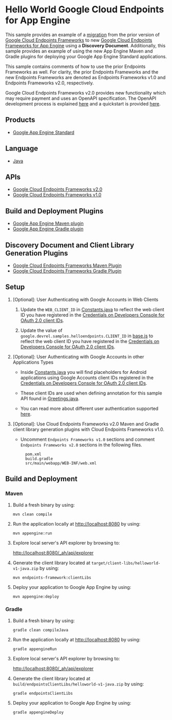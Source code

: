 # Hello World Google Cloud Endpoints for App Engine

This sample provides an example of a [migration][7] from the prior version of
[Google Cloud Endpoints Frameworks][3] to new
[Google Cloud Endpoints Frameworks for App Engine][8] using a
**Discovery Document**. Additionally, this sample provides an example of using
the new App Engine Maven and Gradle plugins for deploying your Google App Engine
Standard applications.

This sample contains comments of how to use the prior Endpoints Frameworks as
well. For clarity, the prior Endpoints Frameworks and the new Endpoints
Frameworks are denoted as Endpoints Frameworks v1.0 and Endpoints Frameworks
v2.0, respectively.

Google Cloud Endpoints Frameworks v2.0 provides new functionality which may
require payment and uses an OpenAPI specification. The OpenAPI development
process is explained [here][8] and a quickstart is provided [here][9].

## Products
- [Google App Engine Standard][1]

## Language
- [Java][2]

## APIs
- [Google Cloud Endpoints Frameworks v2.0][8]
- [Google Cloud Endpoints Frameworks v1.0][3]

## Build and Deployment Plugins
- [Google App Engine Maven plugin][14]
- [Google App Engine Gradle plugin][15]

## Discovery Document and Client Library Generation Plugins
- [Google Cloud Endpoints Frameworks Maven Plugin][10]
- [Google Cloud Endpoints Frameworks Gradle Plugin][11]

## Setup
1. [Optional]: User Authenticating with Google Accounts in Web Clients

    1. Update the `WEB_CLIENT_ID` in [Constants.java](src/main/java/com/example/helloendpoints/Constants.java)
      to reflect the web client ID you have registered in the
      [Credentials on Developers Console for OAuth 2.0 client IDs][6].

    1. Update the value of `google.devrel.samples.helloendpoints.CLIENT_ID` in
       [base.js](src/main/webapp/js/base.js) to reflect the web client ID you
       have registered in the
       [Credentials on Developers Console for OAuth 2.0 client IDs][6].

1. [Optional]: User Authenticating with Google Accounts in other Applications
   Types

    - Inside [Constants.java](src/main/java/com/example/helloendpoints/Constants.java)
      you will find placeholders for Android applications using Google Accounts
      client IDs registered in the
      [Credentials on Developers Console for OAuth 2.0 client IDs][6].

    - These client IDs are used when defining annotation for this sample API
      found in [Greetings.java](src/main/java/com/example/helloendpoints/Greetings.java).

    - You can read more about different user authentication supported [here][12].


1. [Optional]: Use Cloud Endpoints Frameworks v2.0 Maven and Gradle
   client library generation plugins with Cloud Endpoints Frameworks v1.0.

    - Uncomment `Endpoints Frameworks v1.0` sections and comment
        `Endpoints Frameworks v2.0` sections in the following files.

      ```
        pom.xml
        build.gradle
        src/main/webapp/WEB-INF/web.xml
      ```

## Build and Deployment

###  Maven

1. Build a fresh binary by using:

    `mvn clean compile`

1. Run the application locally at [http://localhost:8080][5] by using:

    `mvn appengine:run`

1. Explore local server's API explorer by browsing to:

    [http://localhost:8080/_ah/api/explorer][13]

1. Generate the client library located at
   `target/client-libs/helloworld-v1-java.zip` by using:

    `mvn endpoints-framework:clientLibs`

1. Deploy your application to Google App Engine by using:

    `mvn appengine:deploy`

### Gradle

1. Build a fresh binary by using:

    `gradle clean compileJava`

1. Run the application locally at [http://localhost:8080][5] by using:

    `gradle appengineRun`

1. Explore local server's API explorer by browsing to:

    [http://localhost:8080/_ah/api/explorer][13]

1. Generate the client library located at
   `build/endpointsClientLibs/helloworld-v1-java.zip` by using:

    `gradle endpointsClientLibs`

1. Deploy your application to Google App Engine by using:

    `gradle appengineDeploy`


[1]: https://cloud.google.com/appengine/docs/java/
[2]: http://java.com/en/
[3]: https://cloud.google.com/appengine/docs/java/endpoints/
[4]: https://cloud.google.com/appengine/docs/java/tools/maven
[5]: http://localhost:8080/
[6]: https://console.developers.google.com/project/_/apiui/credential
[7]: https://cloud.google.com/appengine/docs/java/endpoints/migrating
[8]: https://cloud.google.com/endpoints/docs/frameworks/java/about-cloud-endpoints-frameworks
[9]: https://cloud.google.com/endpoints/docs/frameworks/java/quickstart-frameworks-java
[10]: https://github.com/GoogleCloudPlatform/endpoints-framework-maven-plugin
[11]: https://github.com/GoogleCloudPlatform/endpoints-framework-gradle-plugin
[12]: https://cloud.google.com/endpoints/docs/authenticating-users-frameworks
[13]: http://localhost:8080/_ah/api/explorer
[14]: https://github.com/GoogleCloudPlatform/app-maven-plugin
[15]: https://github.com/GoogleCloudPlatform/app-gradle-plugin
